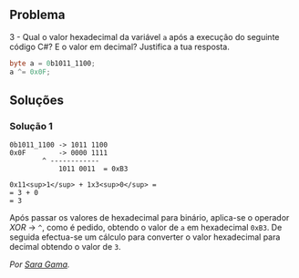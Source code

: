 ## Problema

3 - Qual o valor hexadecimal da variável `a` após a execução do seguinte código
C#? E o valor em decimal? Justifica a tua resposta.

```cs
byte a = 0b1011_1100;
a ^= 0x0F;
```

## Soluções

### Solução 1

```text
0b1011_1100 -> 1011 1100
0x0F	    -> 0000 1111
		^ ------------
			1011 0011  = 0xB3

0x11<sup>1</sup> + 1x3<sup>0</sup> =  
= 3 + 0
= 3
```

Após passar os valores de hexadecimal para binário, 
aplica-se o operador *XOR* -> `^`, como é pedido,
obtendo o valor de `a` em hexadecimal `0xB3`. De seguida 
efectua-se um cálculo para converter o valor hexadecimal 
para decimal obtendo o valor de `3`.

*Por [Sara Gama](https://github.com/serapinta).*